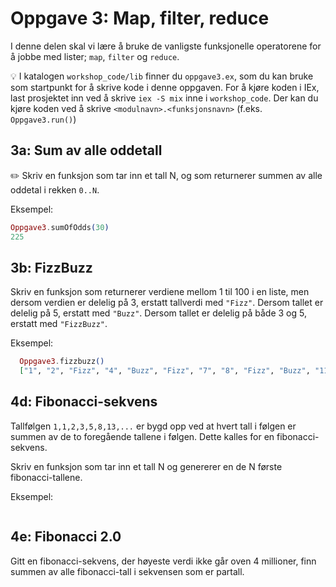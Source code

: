 # Oppgave 3: Map, filter, reduce

I denne delen skal vi lære å bruke de vanligste funksjonelle operatorene for å jobbe med lister; `map`, `filter` og `reduce`. 

:bulb: I katalogen `workshop_code/lib` finner du `oppgave3.ex`, som du kan bruke som startpunkt for å skrive kode i denne oppgaven.
For å kjøre koden i IEx, last prosjektet inn ved å skrive `iex -S mix` inne i `workshop_code`. Der kan du kjøre koden ved å skrive `<modulnavn>.<funksjonsnavn>` (f.eks. `Oppgave3.run()`)

## 3a: Sum av alle oddetall

:pencil2: Skriv en funksjon som tar inn et tall N, og som returnerer summen av alle oddetal i rekken `0..N`.

Eksempel: 
```elixir
Oppgave3.sumOfOdds(30)
225
```

## 3b: FizzBuzz

Skriv en funksjon som returnerer verdiene mellom 1 til 100 i en liste, men dersom verdien er delelig på 3, erstatt tallverdi med `"Fizz"`. Dersom tallet er delelig på 5, erstatt med `"Buzz"`. Dersom tallet er delelig på både 3 og 5, erstatt med `"FizzBuzz"`. 

Eksempel:
```elixir
  Oppgave3.fizzbuzz()
  ["1", "2", "Fizz", "4", "Buzz", "Fizz", "7", "8", "Fizz", "Buzz", "11", "Fizz", "13", "14", "FizzBuzz"...]
```

## 4d: Fibonacci-sekvens

Tallfølgen `1,1,2,3,5,8,13,...` er bygd opp ved at hvert tall i følgen er summen av de to foregående tallene i følgen. Dette kalles for en fibonacci-sekvens. 

Skriv en funksjon som tar inn et tall N og genererer en de N første fibonacci-tallene. 

Eksempel:

```elixir
```

## 4e: Fibonacci 2.0

Gitt en fibonacci-sekvens, der høyeste verdi ikke går oven 4 millioner, finn summen av alle fibonacci-tall i sekvensen som er partall. 

